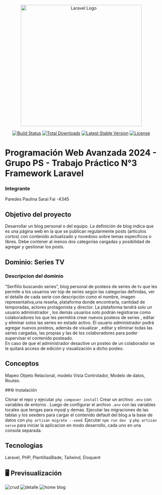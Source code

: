 <p align="center"><a href="https://laravel.com" target="_blank"><img src="https://raw.githubusercontent.com/laravel/art/master/logo-lockup/5%20SVG/2%20CMYK/1%20Full%20Color/laravel-logolockup-cmyk-red.svg" width="400" alt="Laravel Logo"></a></p>

<p align="center">
<a href="https://github.com/laravel/framework/actions"><img src="https://github.com/laravel/framework/workflows/tests/badge.svg" alt="Build Status"></a>
<a href="https://packagist.org/packages/laravel/framework"><img src="https://img.shields.io/packagist/dt/laravel/framework" alt="Total Downloads"></a>
<a href="https://packagist.org/packages/laravel/framework"><img src="https://img.shields.io/packagist/v/laravel/framework" alt="Latest Stable Version"></a>
<a href="https://packagist.org/packages/laravel/framework"><img src="https://img.shields.io/packagist/l/laravel/framework" alt="License"></a>
</p>

# Programación Web Avanzada 2024 - Grupo PS - Trabajo Práctico N°3  Framework Laravel

### Integrante

 Paredes Paulina Sarai
 Fai -4345

## Objetivo del proyecto

Desarrollar un blog personal o del equipo. La definición de blog indica que es una página
web en la que se publican regularmente posts (artículos cortos) con contenido actualizado y
novedoso sobre temas específicos o libres. Debe contener al menos dos categorías cargadas y
posibilidad de agregar y gestionar los posts.

## Dominio: Series TV
### Descripcion del dominio 
“Serifilio buscando series”, blog personal de posteos de series de tv que les permite a  los usuarios ver top de series según las categorías definidas, ver el detalle de cada serie con descripción como el nombre, imagen representativa,una reseña, plataforma donde encontrarla, cantidad de temporadas, actores protagonista y director.
La plataforma tendrá solo un usuario administrador , los demás usuarios solo podrán registrarse como colaboradores los que les permitirá crear nuevos posteos de series , editar y eliminar solos las series en estado activo.
El usuario administrador podrá agregar nuevos posteos, además de visualizar , editar y eliminar  todas las series cargadas, las propias y las de los colaboradores para poder supervisar el contenido posteado.  
En caso  de que el administrador desactive un posteo de un colaborador se le quitará acceso de edición y visualización a dicho posteo.

## Conceptos

Mapeo Objeto Relacional, modelo Vista Controlador, Modelo de datos, Routeo.

##⚙️ Instalación

Clonar el repo y ejecutar  ```php composer install``` 
Crear un archivo  ```.env``` con variables de entorno .
Luego de configurar el archivo ```.env``` con las variables locales que tengas para mysql y demas.
Ejecutar las migraciones de las tablas y los seeders para cargar el contenido default del blog a la base de datos con ```php artisan migrate --seed```.
Ejecutar ```npm run dev ``` y ```php artisan serve``` para iniciar la aplicacion en modo desarrollo, cada uno en una consola separada.

## Tecnologias
 Laravel, PHP, PlantillasBlade, Tailwind, Eloquent
## 🖥️ Previsualización
![crud](https://github.com/PaulyPAREDES/myblog-series/assets/86857679/7067d7f2-013b-4a96-8ca1-81253f5ffca7)
![detalle](https://github.com/PaulyPAREDES/myblog-series/assets/86857679/c2f74ed6-e42b-4534-bd59-c096f5bc0710)
![home blog](https://github.com/PaulyPAREDES/myblog-series/assets/86857679/f25e4ccd-13a3-4399-ad38-8936ff4799c0)
